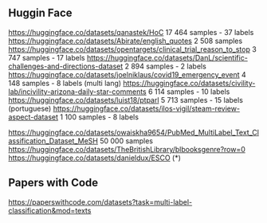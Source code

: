 ## Huggin Face

https://huggingface.co/datasets/qanastek/HoC						17 464 samples - 37 labels
https://huggingface.co/datasets/Abirate/english_quotes		 		 	 2 508 samples
https://huggingface.co/datasets/opentargets/clinical_trial_reason_to_stop	 	 3 747 samples - 17 labels
https://huggingface.co/datasets/DanL/scientific-challenges-and-directions-dataset	 2 894 samples - 2 labels
https://huggingface.co/datasets/joelniklaus/covid19_emergency_event			 4 148 samples - 8 labels (multi lang)
https://huggingface.co/datasets/civility-lab/incivility-arizona-daily-star-comments      6 114 samples - 10 labels
https://huggingface.co/datasets/luist18/ptparl						 5 713 samples - 15 labels (portuguese)
https://huggingface.co/datasets/ilos-vigil/steam-review-aspect-dataset			 1 100 samples - 8 labels

https://huggingface.co/datasets/owaiskha9654/PubMed_MultiLabel_Text_Classification_Dataset_MeSH 		50 000 samples
https://huggingface.co/datasets/TheBritishLibrary/blbooksgenre?row=0
https://huggingface.co/datasets/danieldux/ESCO (*)

## Papers with Code

https://paperswithcode.com/datasets?task=multi-label-classification&mod=texts